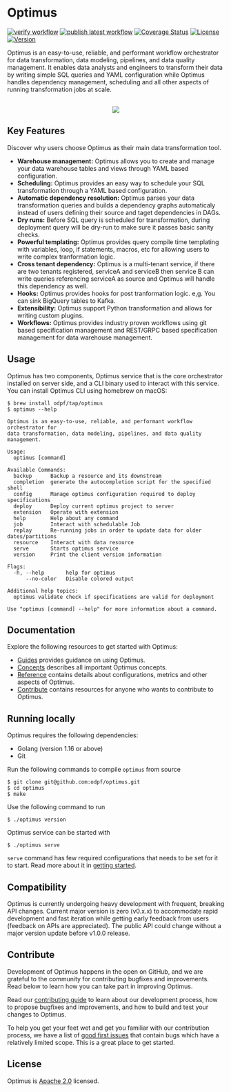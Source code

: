 # Optimus

[![verify workflow](https://github.com/odpf/optimus/actions/workflows/verify.yml/badge.svg)](verification)
[![publish latest workflow](https://github.com/odpf/optimus/actions/workflows/publish-latest.yml/badge.svg)](build)
[![Coverage Status](https://coveralls.io/repos/github/odpf/optimus/badge.svg?branch=main)](https://coveralls.io/github/odpf/optimus?branch=main)
[![License](https://img.shields.io/badge/License-Apache%202.0-blue.svg?logo=apache)](LICENSE)
[![Version](https://img.shields.io/github/v/release/odpf/optimus?logo=semantic-release)](Version)

Optimus is an easy-to-use, reliable, and performant workflow orchestrator for data transformation, data modeling, pipelines, and data quality management. It enables data analysts and engineers to transform their data by writing simple SQL queries and YAML configuration while Optimus handles dependency management, scheduling and all other aspects of running transformation jobs at scale.

<p align="center" style="margin-top:30px"><img src="./docs/static/img/optimus.svg" /></p>

## Key Features

Discover why users choose Optimus as their main data transformation tool.

- **Warehouse management:** Optimus allows you to create and manage your data warehouse tables and views through YAML based configuration.
- **Scheduling:** Optimus provides an easy way to schedule your SQL transformation through a YAML based configuration.
- **Automatic dependency resolution:** Optimus parses your data transformation queries and builds a dependency graphs automaticaly instead of users defining their source and taget dependencies in DAGs.
- **Dry runs:** Before SQL query is scheduled for transformation, during deployment query will be dry-run to make sure it passes basic sanity checks.
- **Powerful templating:** Optimus provides query compile time templating with variables, loop, if statements, macros, etc for allowing users to write complex tranformation logic.
- **Cross tenant dependency:** Optimus is a multi-tenant service, if there are two tenants registered, serviceA and serviceB then service B can write queries referencing serviceA as source and Optimus will handle this dependency as well.
- **Hooks:** Optimus provides hooks for post tranformation logic. e,g. You can sink BigQuery tables to Kafka.
- **Extensibility:** Optimus support Python transformation and allows for writing custom plugins.
- **Workflows:** Optimus provides industry proven workflows using git based specification management and REST/GRPC based specification management for data warehouse management.

## Usage

Optimus has two components, Optimus service that is the core orchestrator installed on server side, and a CLI binary used to interact with this service. You can install Optimus CLI using homebrew on macOS:

```shell
$ brew install odpf/tap/optimus
$ optimus --help

Optimus is an easy-to-use, reliable, and performant workflow orchestrator for
data transformation, data modeling, pipelines, and data quality management.

Usage:
  optimus [command]

Available Commands:
  backup      Backup a resource and its downstream
  completion  generate the autocompletion script for the specified shell
  config      Manage optimus configuration required to deploy specifications
  deploy      Deploy current optimus project to server
  extension   Operate with extension
  help        Help about any command
  job         Interact with schedulable Job
  replay      Re-running jobs in order to update data for older dates/partitions
  resource    Interact with data resource
  serve       Starts optimus service
  version     Print the client version information

Flags:
  -h, --help       help for optimus
      --no-color   Disable colored output

Additional help topics:
  optimus validate check if specifications are valid for deployment

Use "optimus [command] --help" for more information about a command.
```

## Documentation

Explore the following resources to get started with Optimus:

- [Guides](https://odpf.github.io/optimus/docs/guides/create-job/) provides guidance on using Optimus.
- [Concepts](https://odpf.github.io/optimus/docs/concepts/overview/) describes all important Optimus concepts.
- [Reference](https://odpf.github.io/optimus/docs/reference/api/) contains details about configurations, metrics and other aspects of Optimus.
- [Contribute](https://odpf.github.io/optimus/docs/contribute/contributing/) contains resources for anyone who wants to contribute to Optimus.

## Running locally

Optimus requires the following dependencies:

- Golang (version 1.16 or above)
- Git

Run the following commands to compile `optimus` from source

```shell
$ git clone git@github.com:odpf/optimus.git
$ cd optimus
$ make
```

Use the following command to run

```shell
$ ./optimus version
```

Optimus service can be started with

```shell
$ ./optimus serve
```

`serve` command has few required configurations that needs to be set for it to start. Read more about it in [getting started](https://odpf.github.io/optimus/docs/getting-started/configuration).

## Compatibility

Optimus is currently undergoing heavy development with frequent, breaking API changes. Current major version is zero (v0.x.x) to accommodate rapid development and fast iteration while getting early feedback from users (feedback on APIs are appreciated). The public API could change without a major version update before v1.0.0 release.

## Contribute

Development of Optimus happens in the open on GitHub, and we are grateful to the community for contributing bugfixes and improvements. Read below to learn how you can take part in improving Optimus.

Read our [contributing guide](https://odpf.github.io/optimus/docs/contribute/contributing) to learn about our development process, how to propose bugfixes and improvements, and how to build and test your changes to Optimus.

To help you get your feet wet and get you familiar with our contribution process, we have a list of [good first issues](https://github.com/odpf/optimus/labels/good%20first%20issue) that contain bugs which have a relatively limited scope. This is a great place to get started.

## License

Optimus is [Apache 2.0](LICENSE) licensed.
